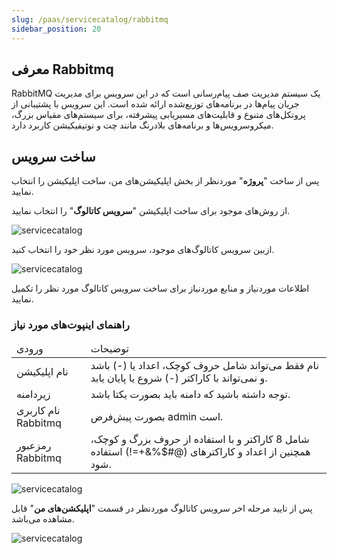 ```yaml
---
slug: /paas/servicecatalog/rabbitmq
sidebar_position: 20
---
```


## معرفی Rabbitmq
RabbitMQ یک سیستم مدیریت صف پیام‌رسانی است که در این سرویس برای مدیریت جریان پیام‌ها در برنامه‌های توزیع‌شده ارائه شده است. این سرویس با پشتیبانی از پروتکل‌های متنوع و قابلیت‌های مسیریابی پیشرفته، برای سیستم‌های مقیاس بزرگ، میکروسرویس‌ها و برنامه‌های بلادرنگ مانند چت و نوتیفیکیشن کاربرد دارد.


## ساخت سرویس  

پس از ساخت "**پروژه**" موردنظر از بخش اپلیکیشن‌های من، ساخت اپلیکیشن را انتخاب نمایید.

از روش‌های موجود برای ساخت اپلیکیشن "**سرویس کاتالوگ**" را انتخاب نمایید.

![servicecatalog](/img/servicecatalog/servicecatalog00.png)

ازبین سرویس کاتالوگ‌های موجود، سرویس مورد نظر خود را انتخاب کنید.

![servicecatalog](/img/servicecatalog/servicecatalog000.png)

اطلاعات موردنیاز و منابع موردنیاز برای ساخت سرویس کاتالوگ مورد نظر را تکمیل نمایید.

### راهنمای اینپوت‌های مورد نیاز


<table>
    <thead>
        <tr>
            <td>ورودی</td>
            <td>توضیحات</td>
        </tr>
    </thead>
    <tbody>
        <tr>
            <td>نام اپلیکیشن</td>
            <td>نام فقط می‌تواند شامل حروف کوچک، اعداد یا (-) باشد و نمی‌تواند با کاراکتر (-) شروع یا پایان یابد.</td>
        </tr>
         <tr>
            <td>زیردامنه</td>
            <td>توجه داشته باشید که دامنه باید بصورت یکتا باشد.</td>
        </tr>
        <tr>
            <td>نام کاربری Rabbitmq</td>
            <td>بصورت پیش‌فرض admin است.</td>
        </tr>
        <tr>
            <td>رمزعبور Rabbitmq</td>
            <td>شامل 8 کاراکتر و با استفاده از حروف بزرگ و کوچک، همچنین از اعداد و کاراکتر‌های (@#$%&+=!) استفاده شود.</td>
        </tr>
    </tbody>
</table>
 

![servicecatalog](/img/servicecatalog/servicecatalog35.png)

 پس از تایید مرحله اخر سرویس کاتالوگ موردنظر در قسمت "**اپلیکشن‌های من**" قابل مشاهده می‌باشد.
 
 ![servicecatalog](/img/servicecatalog/servicecatalog36.png)
